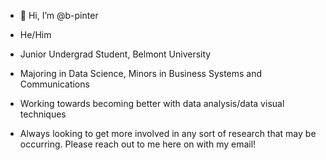 - 👋 Hi, I’m @b-pinter
- He/Him

- Junior Undergrad Student, Belmont University
- Majoring in Data Science, Minors in Business Systems and Communications
- Working towards becoming better with data analysis/data visual techniques


- Always looking to get more involved in any sort of research that may be occurring. Please reach out to me here on with my email!



<!---
b-pinter/b-pinter is a ✨ special ✨ repository because its `README.md` (this file) appears on your GitHub profile.
You can click the Preview link to take a look at your changes.
--->
